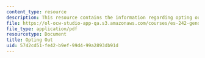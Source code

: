 ```yaml
---
content_type: resource
description: This resource contains the information regarding opting out.
file: https://ol-ocw-studio-app-qa.s3.amazonaws.com/courses/es-242-gender-issues-in-academics-and-academia-spring-2004/5742cd51fe42b9ef99d499a2893db91d_MITES_242S04_ses12.pdf
file_type: application/pdf
resourcetype: Document
title: Opting Out
uid: 5742cd51-fe42-b9ef-99d4-99a2893db91d
---
```


